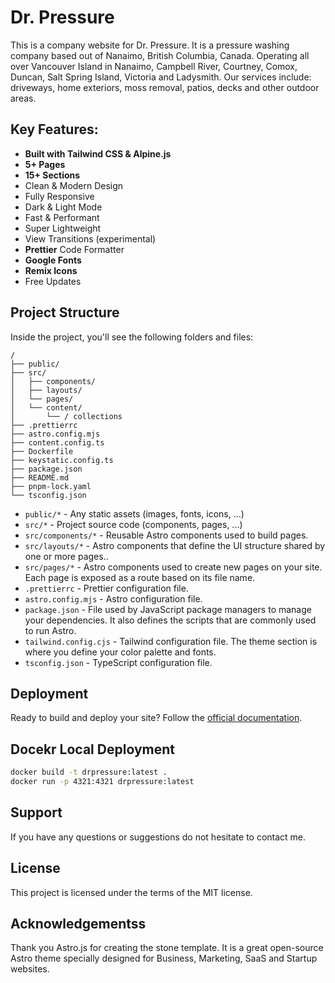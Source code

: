 # Dr. Pressure

This is a company website for Dr. Pressure. It is a pressure washing company based out of Nanaimo, British Columbia, Canada. Operating all over Vancouver Island in Nanaimo, Campbell River, Courtney, Comox, Duncan, Salt Spring Island, Victoria and Ladysmith. Our services include: driveways, home exteriors, moss removal, patios, decks and other outdoor areas.

## Key Features:

- **Built with Tailwind CSS & Alpine.js**
- **5+ Pages**
- **15+ Sections**
- Clean & Modern Design
- Fully Responsive
- Dark & Light Mode
- Fast & Performant
- Super Lightweight
- View Transitions (experimental)
- **Prettier** Code Formatter
- **Google Fonts**
- **Remix Icons**
- Free Updates

## Project Structure

Inside the project, you'll see the following folders and files:

```
/
├── public/
├── src/
│   ├── components/
│   ├── layouts/
│   └── pages/
│   └── content/
│       └── / collections
├── .prettierrc
├── astro.config.mjs
├── content.config.ts
├── Dockerfile
├── keystatic.config.ts
├── package.json
├── README.md
├── pnpm-lock.yaml
└── tsconfig.json
```

- `public/*` - Any static assets (images, fonts, icons, ...)
- `src/*` - Project source code (components, pages, ...)
- `src/components/*` - Reusable Astro components used to build pages.
- `src/layouts/*` - Astro components that define the UI structure shared by one or more pages..
- `src/pages/*` - Astro components used to create new pages on your site. Each page is exposed as a route based on its file name.
- `.prettierrc` - Prettier configuration file.
- `astro.config.mjs` - Astro configuration file.
- `package.json` - File used by JavaScript package managers to manage your dependencies. It also defines the scripts that are commonly used to run Astro.
- `tailwind.config.cjs` - Tailwind configuration file. The theme section is where you define your color palette and fonts.
- `tsconfig.json` - TypeScript configuration file.

## Deployment

Ready to build and deploy your site? Follow the [official documentation](https://docs.astro.build/en/guides/deploy/).

## Docekr Local Deployment

```bash
docker build -t drpressure:latest .
docker run -p 4321:4321 drpressure:latest
```

## Support

If you have any questions or suggestions do not hesitate to contact me.

## License

This project is licensed under the terms of the MIT license.

## Acknowledgementss

Thank you Astro.js for creating the stone template. It is a great open-source Astro theme specially designed for Business, Marketing, SaaS and Startup websites.
